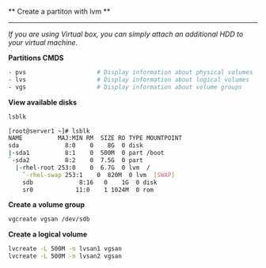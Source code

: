 ** Create a partiton with lvm **

--- 

*If you are using Virtual box, you can simply attach an additional HDD to your virtual machine.*

**Partitions CMDS**
```bash
- pvs                    # Display information about physical volumes
- lvs                    # Display information about logical volumes
- vgs                    # Display information about volume groups
```

**View available disks**
```bash
lsblk
```
```bash
[root@server1 ~]# lsblk
NAME          MAJ:MIN RM  SIZE RO TYPE MOUNTPOINT
sda             8:0    0    8G  0 disk
|-sda1          8:1    0  500M  0 part /boot
`-sda2          8:2    0  7.5G  0 part
  |-rhel-root 253:0    0  6.7G  0 lvm  /
    `-rhel-swap 253:1    0  820M  0 lvm  [SWAP]
    sdb             8:16   0    1G  0 disk
    sr0            11:0    1 1024M  0 rom
```

**Create a volume group**
```bash
vgcreate vgsan /dev/sdb
```

**Create a logical volume**
```bash
lvcreate -L 500M -n lvsan1 vgsan
lvcreate -L 500M -n lvsan2 vgsan
```

